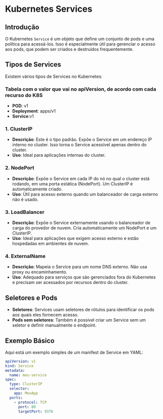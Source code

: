 # Kubernetes Services

## Introdução
O Kubernetes `Service` é um objeto que define um conjunto de pods e uma política para acessá-los. Isso é especialmente útil para gerenciar o acesso aos pods, que podem ser criados e destruídos frequentemente.

## Tipos de Services
Existem vários tipos de Services no Kubernetes:


### Tabela com o valor que vai no apiVersion, de acordo com cada recurso do K8S

- **POD**: v1
- **Deployment**: apps/v1
- **Service**:v1

### 1. ClusterIP
- **Descrição**: Este é o tipo padrão. Expõe o Service em um endereço IP interno no cluster. Isso torna o Service acessível apenas dentro do cluster.
- **Uso**: Ideal para aplicações internas do cluster.

### 2. NodePort
- **Descrição**: Expõe o Service em cada IP do nó no qual o cluster está rodando, em uma porta estática (NodePort). Um ClusterIP é automaticamente criado.
- **Uso**: Útil para acesso externo quando um balanceador de carga externo não é usado.

### 3. LoadBalancer
- **Descrição**: Expõe o Service externamente usando o balanceador de carga do provedor de nuvem. Cria automaticamente um NodePort e um ClusterIP.
- **Uso**: Ideal para aplicações que exigem acesso externo e estão hospedadas em ambientes de nuvem.

### 4. ExternalName
- **Descrição**: Mapeia o Service para um nome DNS externo. Não usa proxy ou encaminhamento.
- **Uso**: Adequado para serviços que são gerenciados fora do Kubernetes e precisam ser acessados por recursos dentro do cluster.

## Seletores e Pods
- **Seletores**: Services usam seletores de rótulos para identificar os pods aos quais eles fornecem acesso.
- **Pods sem seletores**: Também é possível criar um Service sem um seletor e definir manualmente o endpoint.

## Exemplo Básico
Aqui está um exemplo simples de um manifest de Service em YAML:

```yaml
apiVersion: v1
kind: Service
metadata:
  name: meu-service
spec:
  type: ClusterIP
  selector:
    app: MeuApp
  ports:
    - protocol: TCP
      port: 80
      targetPort: 9376
````

